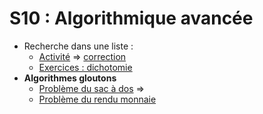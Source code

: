 # S10 : Algorithmique avancée

* Recherche dans une liste : 
  * [Activité](https://notebook.basthon.fr/?from=https://raw.githubusercontent.com/thfruchart/1nsi/main/S10/ACTIVITE_recherche_liste.ipynb) => [correction](https://notebook.basthon.fr/?from=https://raw.githubusercontent.com/thfruchart/1nsi/main/S10/ACTIVITE_recherche_liste_CORR.ipynb)
  * [Exercices : dichotomie](https://notebook.basthon.fr/?from=https://raw.githubusercontent.com/thfruchart/1nsi/main/S10/EXERCICES_Dichotomie.ipynb)
* **Algorithmes gloutons**
  * [Problème du sac à dos](https://notebook.basthon.fr/?from=https://raw.githubusercontent.com/thfruchart/1nsi/main/S10/SacADos.ipynb) => [](https://notebook.basthon.fr/?from=https://raw.githubusercontent.com/thfruchart/1nsi/main/S10/SacADos_COMPLET.ipynb)
  * [Problème du rendu monnaie](https://notebook.basthon.fr/?from=https://raw.githubusercontent.com/thfruchart/1nsi/main/S10/Rendu_Monnaie.ipynb)
  
